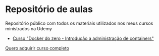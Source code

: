 # Repositório de aulas
Repositório público com todos os materiais utilizados nos meus cursos ministrados na Udemy

* [Curso "Docker do zero - Introdução a administração de containers"](https://github.com/ricardoferreiracosta08/cursos-udemy/tree/master/curso-dockerdozero)

<a href="https://www.udemy.com/docker-introducao-a-administracao-de-containers/" target="_blank">Quero adquirir curso completo</a>
